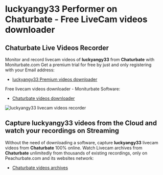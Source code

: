 # luckyangy33 Performer on Chaturbate - Free LiveCam videos downloader

## Chaturbate Live Videos Recorder

Monitor and record livecam videos of **luckyangy33** from **Chaturbate** with Moniturbate.com
Get a premium trial for free by just and only registering with your Email address:
* [luckyangy33 Premium videos downloader](https://moniturbate.com/request-demo-licence-key.html)

Free livecam videos downloader - Moniturbate Software:
* [Chaturbate videos downloader](https://moniturbate.com/moniturbate-download-software.html)

![luckyangy33 livecam videos recorder](https://peachurnet.com/templates/moniturbate-software.png)


## Capture luckyangy33 videos from the Cloud and watch your recordings on Streaming

Without the need of downloading a software, capture **luckyangy33** livecam videos from **Chaturbate** 100% online.
Watch Livecam archives from **Chaturbate** unlimitedly from thousands of existing recordings, only on Peachurbate.com and its websites network:
* [Chaturbate videos archives](https://peachurnet.com/)